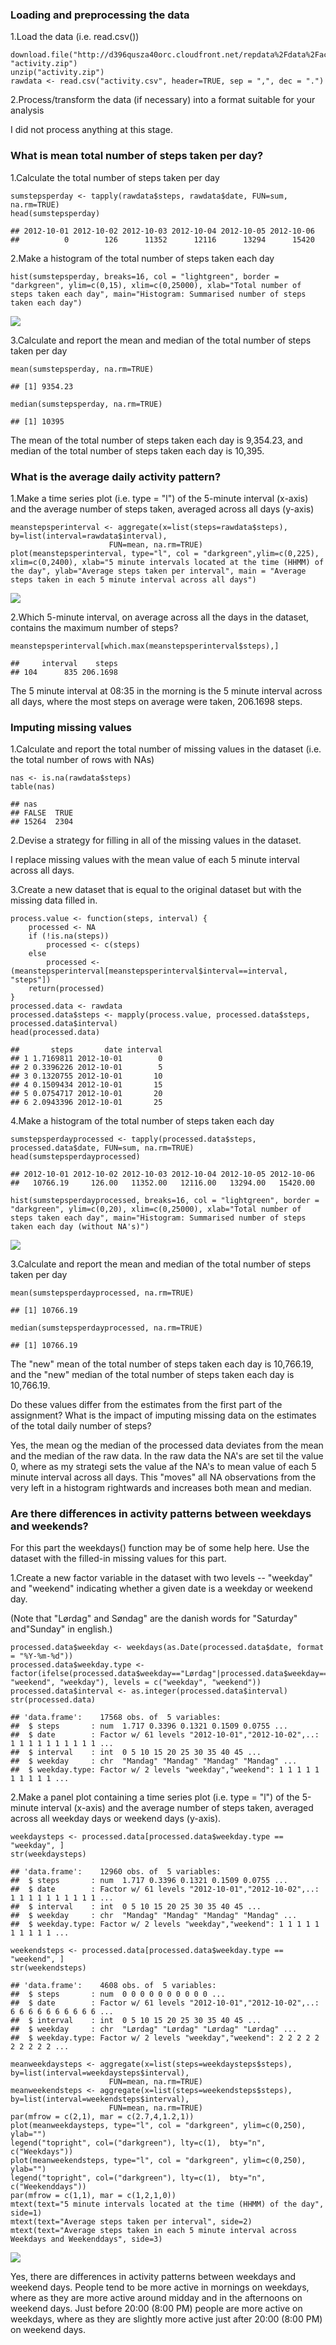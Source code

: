 ### Loading and preprocessing the data

1.Load the data (i.e. read.csv())

    download.file("http://d396qusza40orc.cloudfront.net/repdata%2Fdata%2Factivity.zip", "activity.zip")
    unzip("activity.zip")
    rawdata <- read.csv("activity.csv", header=TRUE, sep = ",", dec = ".")

2.Process/transform the data (if necessary) into a format suitable for
your analysis

I did not process anything at this stage.

### What is mean total number of steps taken per day?

1.Calculate the total number of steps taken per day

    sumstepsperday <- tapply(rawdata$steps, rawdata$date, FUN=sum, na.rm=TRUE)
    head(sumstepsperday)

    ## 2012-10-01 2012-10-02 2012-10-03 2012-10-04 2012-10-05 2012-10-06 
    ##          0        126      11352      12116      13294      15420

2.Make a histogram of the total number of steps taken each day

    hist(sumstepsperday, breaks=16, col = "lightgreen", border = "darkgreen", ylim=c(0,15), xlim=c(0,25000), xlab="Total number of steps taken each day", main="Histogram: Summarised number of steps taken each day")

![](PA1_template_files/figure-markdown_strict/unnamed-chunk-3-1.png)

3.Calculate and report the mean and median of the total number of steps
taken per day

    mean(sumstepsperday, na.rm=TRUE)

    ## [1] 9354.23

    median(sumstepsperday, na.rm=TRUE)

    ## [1] 10395

The mean of the total number of steps taken each day is 9,354.23, and
median of the total number of steps taken each day is 10,395.

### What is the average daily activity pattern?

1.Make a time series plot (i.e. type = "l") of the 5-minute interval
(x-axis) and the average number of steps taken, averaged across all days
(y-axis)

    meanstepsperinterval <- aggregate(x=list(steps=rawdata$steps), by=list(interval=rawdata$interval),
                          FUN=mean, na.rm=TRUE)
    plot(meanstepsperinterval, type="l", col = "darkgreen",ylim=c(0,225), xlim=c(0,2400), xlab="5 minute intervals located at the time (HHMM) of the day", ylab="Average steps taken per interval", main = "Average steps taken in each 5 minute interval across all days")

![](PA1_template_files/figure-markdown_strict/unnamed-chunk-5-1.png)

2.Which 5-minute interval, on average across all the days in the
dataset, contains the maximum number of steps?

    meanstepsperinterval[which.max(meanstepsperinterval$steps),]

    ##     interval    steps
    ## 104      835 206.1698

The 5 minute interval at 08:35 in the morning is the 5 minute interval
across all days, where the most steps on average were taken, 206.1698
steps.

### Imputing missing values

1.Calculate and report the total number of missing values in the dataset
(i.e. the total number of rows with NAs)

    nas <- is.na(rawdata$steps)
    table(nas)

    ## nas
    ## FALSE  TRUE 
    ## 15264  2304

2.Devise a strategy for filling in all of the missing values in the
dataset.

I replace missing values with the mean value of each 5 minute interval
across all days.

3.Create a new dataset that is equal to the original dataset but with
the missing data filled in.

    process.value <- function(steps, interval) {
        processed <- NA
        if (!is.na(steps))
            processed <- c(steps)
        else
            processed <- (meanstepsperinterval[meanstepsperinterval$interval==interval, "steps"])
        return(processed)
    }
    processed.data <- rawdata
    processed.data$steps <- mapply(process.value, processed.data$steps, processed.data$interval)
    head(processed.data)

    ##       steps       date interval
    ## 1 1.7169811 2012-10-01        0
    ## 2 0.3396226 2012-10-01        5
    ## 3 0.1320755 2012-10-01       10
    ## 4 0.1509434 2012-10-01       15
    ## 5 0.0754717 2012-10-01       20
    ## 6 2.0943396 2012-10-01       25

4.Make a histogram of the total number of steps taken each day

    sumstepsperdayprocessed <- tapply(processed.data$steps, processed.data$date, FUN=sum, na.rm=TRUE)
    head(sumstepsperdayprocessed)

    ## 2012-10-01 2012-10-02 2012-10-03 2012-10-04 2012-10-05 2012-10-06 
    ##   10766.19     126.00   11352.00   12116.00   13294.00   15420.00

    hist(sumstepsperdayprocessed, breaks=16, col = "lightgreen", border = "darkgreen", ylim=c(0,20), xlim=c(0,25000), xlab="Total number of steps taken each day", main="Histogram: Summarised number of steps taken each day (without NA's)")

![](PA1_template_files/figure-markdown_strict/unnamed-chunk-10-1.png)

3.Calculate and report the mean and median of the total number of steps
taken per day

    mean(sumstepsperdayprocessed, na.rm=TRUE)

    ## [1] 10766.19

    median(sumstepsperdayprocessed, na.rm=TRUE)

    ## [1] 10766.19

The "new" mean of the total number of steps taken each day is 10,766.19,
and the "new" median of the total number of steps taken each day is
10,766.19.

Do these values differ from the estimates from the first part of the
assignment? What is the impact of imputing missing data on the estimates
of the total daily number of steps?

Yes, the mean og the median of the processed data deviates from the mean
and the median of the raw data. In the raw data the NA's are set til the
value 0, where as my strategi sets the value af the NA's to mean value
of each 5 minute interval across all days. This "moves" all NA
observations from the very left in a histogram rightwards and increases
both mean and median.

### Are there differences in activity patterns between weekdays and weekends?

For this part the weekdays() function may be of some help here. Use the
dataset with the filled-in missing values for this part.

1.Create a new factor variable in the dataset with two levels --
"weekday" and "weekend" indicating whether a given date is a weekday or
weekend day.

(Note that "Lørdag" and Søndag" are the danish words for "Saturday"
and"Sunday" in english.)

    processed.data$weekday <- weekdays(as.Date(processed.data$date, format = "%Y-%m-%d"))
    processed.data$weekday.type <- factor(ifelse(processed.data$weekday=="Lørdag"|processed.data$weekday=="Søndag", "weekend", "weekday"), levels = c("weekday", "weekend"))
    processed.data$interval <- as.integer(processed.data$interval)
    str(processed.data)

    ## 'data.frame':    17568 obs. of  5 variables:
    ##  $ steps       : num  1.717 0.3396 0.1321 0.1509 0.0755 ...
    ##  $ date        : Factor w/ 61 levels "2012-10-01","2012-10-02",..: 1 1 1 1 1 1 1 1 1 1 ...
    ##  $ interval    : int  0 5 10 15 20 25 30 35 40 45 ...
    ##  $ weekday     : chr  "Mandag" "Mandag" "Mandag" "Mandag" ...
    ##  $ weekday.type: Factor w/ 2 levels "weekday","weekend": 1 1 1 1 1 1 1 1 1 1 ...

2.Make a panel plot containing a time series plot (i.e. type = "l") of
the 5-minute interval (x-axis) and the average number of steps taken,
averaged across all weekday days or weekend days (y-axis).

    weekdaysteps <- processed.data[processed.data$weekday.type == "weekday", ]
    str(weekdaysteps)

    ## 'data.frame':    12960 obs. of  5 variables:
    ##  $ steps       : num  1.717 0.3396 0.1321 0.1509 0.0755 ...
    ##  $ date        : Factor w/ 61 levels "2012-10-01","2012-10-02",..: 1 1 1 1 1 1 1 1 1 1 ...
    ##  $ interval    : int  0 5 10 15 20 25 30 35 40 45 ...
    ##  $ weekday     : chr  "Mandag" "Mandag" "Mandag" "Mandag" ...
    ##  $ weekday.type: Factor w/ 2 levels "weekday","weekend": 1 1 1 1 1 1 1 1 1 1 ...

    weekendsteps <- processed.data[processed.data$weekday.type == "weekend", ]
    str(weekendsteps)

    ## 'data.frame':    4608 obs. of  5 variables:
    ##  $ steps       : num  0 0 0 0 0 0 0 0 0 0 ...
    ##  $ date        : Factor w/ 61 levels "2012-10-01","2012-10-02",..: 6 6 6 6 6 6 6 6 6 6 ...
    ##  $ interval    : int  0 5 10 15 20 25 30 35 40 45 ...
    ##  $ weekday     : chr  "Lørdag" "Lørdag" "Lørdag" "Lørdag" ...
    ##  $ weekday.type: Factor w/ 2 levels "weekday","weekend": 2 2 2 2 2 2 2 2 2 2 ...

    meanweekdaysteps <- aggregate(x=list(steps=weekdaysteps$steps), by=list(interval=weekdaysteps$interval),
                          FUN=mean, na.rm=TRUE)
    meanweekendsteps <- aggregate(x=list(steps=weekendsteps$steps), by=list(interval=weekendsteps$interval),
                          FUN=mean, na.rm=TRUE)
    par(mfrow = c(2,1), mar = c(2.7,4,1.2,1))
    plot(meanweekdaysteps, type="l", col = "darkgreen", ylim=c(0,250), ylab="")
    legend("topright", col=("darkgreen"), lty=c(1),  bty="n", c("Weekdays"))
    plot(meanweekendsteps, type="l", col = "darkgreen", ylim=c(0,250), ylab="")
    legend("topright", col=("darkgreen"), lty=c(1),  bty="n", c("Weekenddays"))
    par(mfrow = c(1,1), mar = c(1,2,1,0))
    mtext(text="5 minute intervals located at the time (HHMM) of the day", side=1)
    mtext(text="Average steps taken per interval", side=2)
    mtext(text="Average steps taken in each 5 minute interval across Weekdays and Weekenddays", side=3)

![](PA1_template_files/figure-markdown_strict/unnamed-chunk-13-1.png)

Yes, there are differences in activity patterns between weekdays and
weekend days. People tend to be more active in mornings on weekdays,
where as they are more active around midday and in the afternoons on
weekend days. Just before 20:00 (8:00 PM) people are more active on
weekdays, where as they are slightly more active just after 20:00 (8:00
PM) on weekend days.
